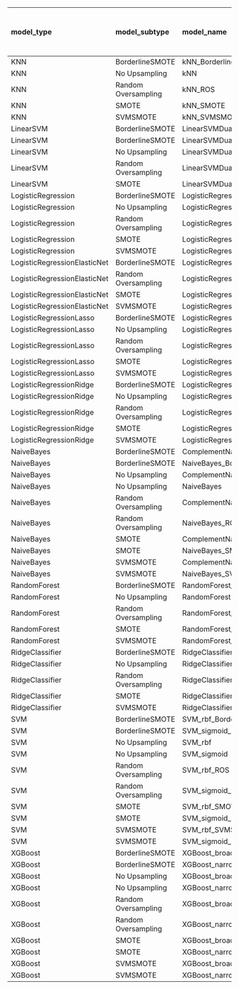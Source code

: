 | model_type                   | model_subtype       | model_name                                   |   title |   title and first paragraph |   title and 5 sentences |   title and 10 sentences | title and first sentence each paragraph   | raw text   |
|:-----------------------------|:--------------------|:---------------------------------------------|--------:|----------------------------:|------------------------:|-------------------------:|:------------------------------------------|:-----------|
| KNN                          | BorderlineSMOTE     | kNN_BorderlineSMOTE                          |   0.029 |                       0     |                       0 |                    0     | 0.000                                     | 0.029      |
| KNN                          | No Upsampling       | kNN                                          |   0.029 |                       0     |                       0 |                    0     | 0.000                                     | 0.000      |
| KNN                          | Random Oversampling | kNN_ROS                                      |   0.029 |                       0     |                       0 |                    0     | 0.000                                     | 0.029      |
| KNN                          | SMOTE               | kNN_SMOTE                                    |   0.029 |                       0     |                       0 |                    0     | 0.000                                     | 0.000      |
| KNN                          | SVMSMOTE            | kNN_SVMSMOTE                                 |   0     |                       0     |                       0 |                    0     | 0.000                                     | 0.000      |
| LinearSVM                    | BorderlineSMOTE     | LinearSVMDual_BorderlineSMOTE                |   0     |                       0     |                       0 |                    0     | 0.000                                     | 0.000      |
| LinearSVM                    | BorderlineSMOTE     | LinearSVMDual_SVMSMOTE                       |   0     |                       0     |                       0 |                    0     | 0.000                                     | 0.000      |
| LinearSVM                    | No Upsampling       | LinearSVMDual                                |   0     |                       0     |                       0 |                    0     | 0.000                                     | 0.000      |
| LinearSVM                    | Random Oversampling | LinearSVMDual_ROS                            |   0     |                       0     |                       0 |                    0     | 0.000                                     | 0.000      |
| LinearSVM                    | SMOTE               | LinearSVMDual_SMOTE                          |   0     |                       0     |                       0 |                    0     | 0.000                                     | 0.000      |
| LogisticRegression           | BorderlineSMOTE     | LogisticRegression_BorderlineSMOTE           |   0     |                       0     |                       0 |                    0     | 0.000                                     | 0.000      |
| LogisticRegression           | No Upsampling       | LogisticRegression                           |   0     |                       0     |                       0 |                    0     | 0.000                                     | 0.029      |
| LogisticRegression           | Random Oversampling | LogisticRegression_ROS                       |   0     |                       0     |                       0 |                    0     | 0.000                                     | 0.029      |
| LogisticRegression           | SMOTE               | LogisticRegression_SMOTE                     |   0     |                       0     |                       0 |                    0     | 0.000                                     | 0.029      |
| LogisticRegression           | SVMSMOTE            | LogisticRegression_SVMSMOTE                  |   0     |                       0     |                       0 |                    0     | 0.000                                     | 0.029      |
| LogisticRegressionElasticNet | BorderlineSMOTE     | LogisticRegressionElasticNet_BorderlineSMOTE |   0     |                       0     |                       0 |                    0     | 0.029                                     | 0.000      |
| LogisticRegressionElasticNet | Random Oversampling | LogisticRegressionElasticNet_ROS             |   0     |                       0     |                       0 |                    0     | 0.029                                     | 0.000      |
| LogisticRegressionElasticNet | SMOTE               | LogisticRegressionElasticNet_SMOTE           |   0     |                       0     |                       0 |                    0     | 0.000                                     | 0.000      |
| LogisticRegressionElasticNet | SVMSMOTE            | LogisticRegressionElasticNet_SVMSMOTE        |   0     |                       0     |                       0 |                    0.029 | 0.000                                     | 0.000      |
| LogisticRegressionLasso      | BorderlineSMOTE     | LogisticRegressionLasso_BorderlineSMOTE      |   0     |                       0     |                       0 |                    0     | 0.000                                     | 0.000      |
| LogisticRegressionLasso      | No Upsampling       | LogisticRegressionLasso                      |   0.029 |                       0     |                       0 |                    0     | 0.000                                     | 0.000      |
| LogisticRegressionLasso      | Random Oversampling | LogisticRegressionLasso_ROS                  |   0     |                       0     |                       0 |                    0     | 0.029                                     | 0.000      |
| LogisticRegressionLasso      | SMOTE               | LogisticRegressionLasso_SMOTE                |   0     |                       0     |                       0 |                    0     | 0.000                                     | 0.000      |
| LogisticRegressionLasso      | SVMSMOTE            | LogisticRegressionLasso_SVMSMOTE             |   0.029 |                       0     |                       0 |                    0     | 0.000                                     | 0.000      |
| LogisticRegressionRidge      | BorderlineSMOTE     | LogisticRegressionRidgeDual_BorderlineSMOTE  |   0     |                       0     |                       0 |                    0     | 0.000                                     | 0.000      |
| LogisticRegressionRidge      | No Upsampling       | LogisticRegressionRidgeDual                  |   0     |                       0     |                       0 |                    0     | 0.029                                     | 0.000      |
| LogisticRegressionRidge      | Random Oversampling | LogisticRegressionRidgeDual_ROS              |   0     |                       0     |                       0 |                    0     | 0.029                                     | 0.000      |
| LogisticRegressionRidge      | SMOTE               | LogisticRegressionRidgeDual_SMOTE            |   0     |                       0     |                       0 |                    0     | 0.000                                     | 0.029      |
| LogisticRegressionRidge      | SVMSMOTE            | LogisticRegressionRidgeDual_SVMSMOTE         |   0     |                       0     |                       0 |                    0     | 0.029                                     | 0.000      |
| NaiveBayes                   | BorderlineSMOTE     | ComplementNaiveBayes_BorderlineSMOTE         |   0     |                       0     |                       0 |                    0     | 0.000                                     | **0.057**  |
| NaiveBayes                   | BorderlineSMOTE     | NaiveBayes_BorderlineSMOTE                   |   0     |                       0     |                       0 |                    0.029 | 0.029                                     | **0.057**  |
| NaiveBayes                   | No Upsampling       | ComplementNaiveBayes                         |   0     |                       0     |                       0 |                    0     | 0.029                                     | **0.057**  |
| NaiveBayes                   | No Upsampling       | NaiveBayes                                   |   0     |                       0     |                       0 |                    0     | 0.029                                     | **0.057**  |
| NaiveBayes                   | Random Oversampling | ComplementNaiveBayes_ROS                     |   0     |                       0     |                       0 |                    0     | 0.029                                     | **0.057**  |
| NaiveBayes                   | Random Oversampling | NaiveBayes_ROS                               |   0     |                       0     |                       0 |                    0     | 0.029                                     | **0.057**  |
| NaiveBayes                   | SMOTE               | ComplementNaiveBayes_SMOTE                   |   0     |                       0     |                       0 |                    0     | 0.029                                     | **0.057**  |
| NaiveBayes                   | SMOTE               | NaiveBayes_SMOTE                             |   0     |                       0     |                       0 |                    0     | 0.000                                     | **0.057**  |
| NaiveBayes                   | SVMSMOTE            | ComplementNaiveBayes_SVMSMOTE                |   0     |                       0     |                       0 |                    0     | 0.029                                     | **0.057**  |
| NaiveBayes                   | SVMSMOTE            | NaiveBayes_SVMSMOTE                          |   0     |                       0     |                       0 |                    0     | 0.029                                     | **0.057**  |
| RandomForest                 | BorderlineSMOTE     | RandomForest_BorderlineSMOTE                 |   0     |                       0.029 |                       0 |                    0     | 0.000                                     | 0.000      |
| RandomForest                 | No Upsampling       | RandomForest                                 |   0     |                       0     |                       0 |                    0.029 | 0.000                                     | 0.029      |
| RandomForest                 | Random Oversampling | RandomForest_ROS                             |   0     |                       0     |                       0 |                    0     | 0.000                                     | 0.029      |
| RandomForest                 | SMOTE               | RandomForest_SMOTE                           |   0     |                       0     |                       0 |                    0     | 0.000                                     | 0.029      |
| RandomForest                 | SVMSMOTE            | RandomForest_SVMSMOTE                        |   0     |                       0     |                       0 |                    0.029 | 0.000                                     | 0.029      |
| RidgeClassifier              | BorderlineSMOTE     | RidgeClassifier_BorderlineSMOTE              |   0     |                       0     |                       0 |                    0     | 0.000                                     | 0.029      |
| RidgeClassifier              | No Upsampling       | RidgeClassifier                              |   0     |                       0     |                       0 |                    0     | 0.000                                     | 0.029      |
| RidgeClassifier              | Random Oversampling | RidgeClassifier_ROS                          |   0     |                       0     |                       0 |                    0     | 0.000                                     | 0.029      |
| RidgeClassifier              | SMOTE               | RidgeClassifier_SMOTE                        |   0     |                       0     |                       0 |                    0     | 0.000                                     | 0.029      |
| RidgeClassifier              | SVMSMOTE            | RidgeClassifier_SVMSMOTE                     |   0     |                       0     |                       0 |                    0     | 0.000                                     | 0.029      |
| SVM                          | BorderlineSMOTE     | SVM_rbf_BorderlineSMOTE                      |   0     |                       0     |                       0 |                    0     | 0.029                                     | 0.000      |
| SVM                          | BorderlineSMOTE     | SVM_sigmoid_BorderlineSMOTE                  |   0     |                       0     |                       0 |                    0     | 0.029                                     | 0.029      |
| SVM                          | No Upsampling       | SVM_rbf                                      |   0     |                       0     |                       0 |                    0     | 0.029                                     | 0.029      |
| SVM                          | No Upsampling       | SVM_sigmoid                                  |   0     |                       0     |                       0 |                    0     | 0.029                                     | 0.000      |
| SVM                          | Random Oversampling | SVM_rbf_ROS                                  |   0     |                       0     |                       0 |                    0     | 0.029                                     | 0.000      |
| SVM                          | Random Oversampling | SVM_sigmoid_ROS                              |   0     |                       0     |                       0 |                    0     | 0.029                                     | 0.029      |
| SVM                          | SMOTE               | SVM_rbf_SMOTE                                |   0     |                       0     |                       0 |                    0     | **0.057**                                 | 0.000      |
| SVM                          | SMOTE               | SVM_sigmoid_SMOTE                            |   0     |                       0     |                       0 |                    0     | 0.029                                     | 0.029      |
| SVM                          | SVMSMOTE            | SVM_rbf_SVMSMOTE                             |   0     |                       0     |                       0 |                    0     | 0.029                                     | 0.000      |
| SVM                          | SVMSMOTE            | SVM_sigmoid_SVMSMOTE                         |   0     |                       0     |                       0 |                    0     | 0.029                                     | 0.029      |
| XGBoost                      | BorderlineSMOTE     | XGBoost_broad_BorderlineSMOTE                |   0     |                       0     |                       0 |                    0     | 0.000                                     | 0.000      |
| XGBoost                      | BorderlineSMOTE     | XGBoost_narrow_BorderlineSMOTE               |   0.029 |                       0     |                       0 |                    0     | 0.000                                     | 0.000      |
| XGBoost                      | No Upsampling       | XGBoost_broad                                |   0     |                       0     |                       0 |                    0     | 0.000                                     | 0.000      |
| XGBoost                      | No Upsampling       | XGBoost_narrow                               |   0.029 |                       0     |                       0 |                    0     | 0.000                                     | 0.000      |
| XGBoost                      | Random Oversampling | XGBoost_broad_ROS                            |   0     |                       0     |                       0 |                    0     | 0.000                                     | 0.000      |
| XGBoost                      | Random Oversampling | XGBoost_narrow_ROS                           |   0     |                       0     |                       0 |                    0     | 0.000                                     | 0.000      |
| XGBoost                      | SMOTE               | XGBoost_broad_SMOTE                          |   0     |                       0     |                       0 |                    0     | 0.000                                     | 0.000      |
| XGBoost                      | SMOTE               | XGBoost_narrow_SMOTE                         |   0.029 |                       0     |                       0 |                    0     | 0.000                                     | 0.000      |
| XGBoost                      | SVMSMOTE            | XGBoost_broad_SVMSMOTE                       |   0.029 |                       0     |                       0 |                    0.029 | 0.000                                     | 0.000      |
| XGBoost                      | SVMSMOTE            | XGBoost_narrow_SVMSMOTE                      |   0     |                       0     |                       0 |                    0.029 | 0.000                                     | 0.000      |